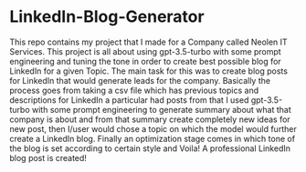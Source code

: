 # LinkedIn-Blog-Generator
This repo contains my project that I made for a Company called Neolen IT Services. This project is all about using gpt-3.5-turbo with some prompt engineering and tuning the tone in order to create best possible blog for LinkedIn for a given Topic. The main task for this was to create blog posts for LinkedIn that would generate leads for the company. Basically the process goes from taking a csv file which has previous topics and descriptions for LinkedIn a particular
had posts from that I used gpt-3.5-turbo with some prompt engineering to generate summary about what that company is about and from that summary create completely new ideas for new post, then I/user would chose a topic on which the
model would further create a LinkedIn blog. Finally an optimization stage comes in which tone of the blog is set according to certain style and Voila! A professional LinkedIn blog post is created!
